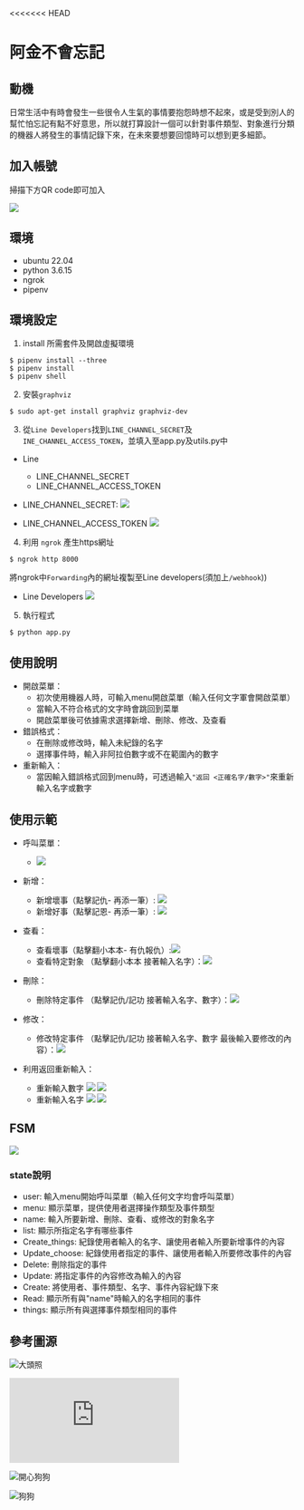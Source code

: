 <<<<<<< HEAD
#  阿金不會忘記

## 動機
日常生活中有時會發生一些很令人生氣的事情要抱怨時想不起來，或是受到別人的幫忙怕忘記有點不好意思，所以就打算設計一個可以針對事件類型、對象進行分類的機器人將發生的事情記錄下來，在未來要想要回憶時可以想到更多細節。

## 加入帳號
掃描下方QR code即可加入

![](https://upload.cc/i1/2022/12/23/6YEhcW.jpg)

## 環境
- ubuntu 22.04
- python 3.6.15
- ngrok
- pipenv

## 環境設定
1. install 所需套件及開啟虛擬環境

```shell
$ pipenv install --three
$ pipenv install
$ pipenv shell
```
2. 安裝`graphviz`

```shell
$ sudo apt-get install graphviz graphviz-dev
```

3. 從`Line Developers`找到`LINE_CHANNEL_SECRET`及`INE_CHANNEL_ACCESS_TOKEN`，並填入至app.py及utils.py中

- Line
    - LINE_CHANNEL_SECRET
    - LINE_CHANNEL_ACCESS_TOKEN

- LINE_CHANNEL_SECRET:
![](https://upload.cc/i1/2022/12/23/cPMQvk.jpg)
- LINE_CHANNEL_ACCESS_TOKEN
![](https://upload.cc/i1/2022/12/23/YXR50w.jpg)

4. 利用 `ngrok` 產生https網址
```shell
$ ngrok http 8000
```

將ngrok中`Forwarding`內的網址複製至Line developers(須加上`/webhook`))
- Line Developers
![](https://upload.cc/i1/2022/12/23/jQbZm1.jpg)

5. 執行程式
```shell
$ python app.py
```

## 使用說明
- 開啟菜單：
    - 初次使用機器人時，可輸入menu開啟菜單（輸入任何文字軍會開啟菜單）
    - 當輸入不符合格式的文字時會跳回到菜單
	- 開啟菜單後可依據需求選擇新增、刪除、修改、及查看
- 錯誤格式：
	- 在刪除或修改時，輸入未紀錄的名字
	- 選擇事件時，輸入非阿拉伯數字或不在範圍內的數字
- 重新輸入：
	- 當因輸入錯誤格式回到menu時，可透過輸入`"返回 <正確名字/數字>"`來重新輸入名字或數字

## 使用示範
- 呼叫菜單：
	- ![](https://upload.cc/i1/2022/12/23/WM8qSz.jpg)

- 新增：
	- 新增壞事（點擊記仇- 再添一筆）: ![](https://upload.cc/i1/2022/12/23/9UlTxM.jpg)
	- 新增好事（點擊記恩- 再添一筆）: ![](https://upload.cc/i1/2022/12/23/CsgAOG.jpg)

- 查看：
	- 查看壞事（點擊翻小本本- 有仇報仇）:![](https://upload.cc/i1/2022/12/23/Jum7MC.jpg) 
	- 查看特定對象 （點擊翻小本本 接著輸入名字）：![](https://upload.cc/i1/2022/12/23/TUM3tS.jpg)

- 刪除：
	- 刪除特定事件 （點擊記仇/記功 接著輸入名字、數字）：![](https://upload.cc/i1/2022/12/23/38iPYU.jpg)

- 修改：
	- 修改特定事件 （點擊記仇/記功 接著輸入名字、數字 最後輸入要修改的內容）：![](https://upload.cc/i1/2022/12/23/tIE8eQ.jpg)


- 利用返回重新輸入：
	- 重新輸入數字
	![](https://upload.cc/i1/2022/12/23/92lqbA.jpg)
	![](https://upload.cc/i1/2022/12/23/34LWPF.jpg)
	- 重新輸入名字
	![](https://upload.cc/i1/2022/12/23/GTor07.jpg)
	![](https://upload.cc/i1/2022/12/23/u7pknm.jpg)


## FSM
![](https://upload.cc/i1/2022/12/23/DUGfwb.png)
### state說明
- user: 輸入menu開始呼叫菜單（輸入任何文字均會呼叫菜單）
- menu: 顯示菜單，提供使用者選擇操作類型及事件類型
- name: 輸入所要新增、刪除、查看、或修改的對象名字
- list: 顯示所指定名字有哪些事件
- Create_things: 紀錄使用者輸入的名字、讓使用者輸入所要新增事件的內容
- Update_choose: 紀錄使用者指定的事件、讓使用者輸入所要修改事件的內容
- Delete: 刪除指定的事件
- Update: 將指定事件的內容修改為輸入的內容
- Create: 將使用者、事件類型、名字、事件內容紀錄下來
- Read: 顯示所有與"name"時輸入的名字相同的事件
- things: 顯示所有與選擇事件類型相同的事件


## 參考圖源
![大頭照](https://www.youtube.com/watch?v=RdsWevZ3PpI)

![生氣狗狗](https://www.freepik.com/free-photo/angry-golden-retriever-dog_1254358.htm)

![開心狗狗](https://www.newsweek.com/golden-retriever-hectic-morning-routine-wakes-owners-viral-1741182)

![狗狗](https://www.doggiejogs.com/about-us)
